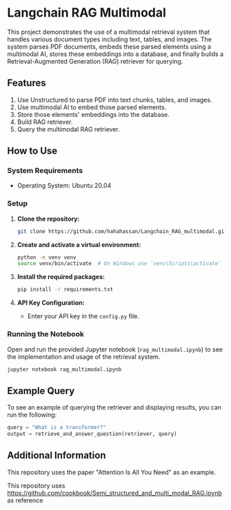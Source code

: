 
# Langchain RAG Multimodal

This project demonstrates the use of a multimodal retrieval system that handles various document types including text, tables, and images. The system parses PDF documents, embeds these parsed elements using a multimodal AI, stores these embeddings into a database, and finally builds a Retrieval-Augmented Generation (RAG) retriever for querying.

## Features

1. Use Unstructured to parse PDF into text chunks, tables, and images.
2. Use multimodal AI to embed those parsed elements.
3. Store those elements' embeddings into the database.
4. Build RAG retriever.
5. Query the multimodal RAG retriever.

## How to Use

### System Requirements

- Operating System: Ubuntu 20.04

### Setup

1. **Clone the repository:**
   ```bash
   git clone https://github.com/hahahassan/Langchain_RAG_multimodal.git
   ```

2. **Create and activate a virtual environment:**
   ```bash
   python -m venv venv
   source venv/bin/activate  # On Windows use `venv\Scripts\activate`
   ```

3. **Install the required packages:**
   ```bash
   pip install -r requirements.txt
   ```

4. **API Key Configuration:**
   - Enter your API key in the `config.py` file.

### Running the Notebook

Open and run the provided Jupyter notebook (`rag_multimodal.ipynb`) to see the implementation and usage of the retrieval system.

```bash
jupyter notebook rag_multimodal.ipynb
```

## Example Query

To see an example of querying the retriever and displaying results, you can run the following:

```python
query = "What is a transformer?"
output = retrieve_and_answer_question(retriever, query)
```

## Additional Information

This repository uses the paper "Attention Is All You Need" as an example.

This repository uses https://github.com/cookbook/Semi_structured_and_multi_modal_RAG.ipynb as reference



